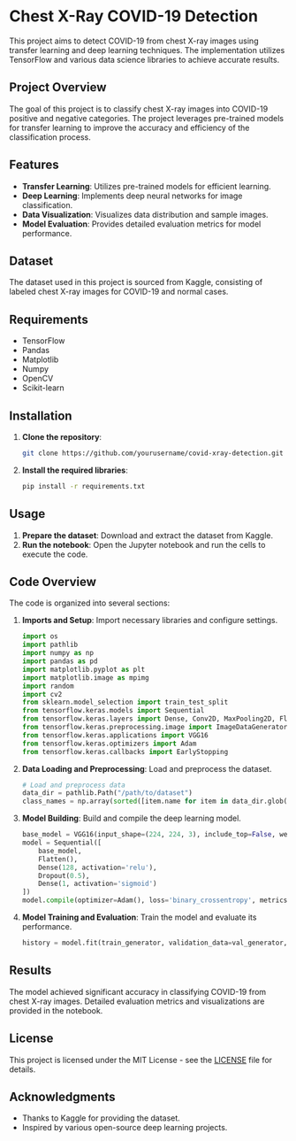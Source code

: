 # Chest X-Ray COVID-19 Detection

This project aims to detect COVID-19 from chest X-ray images using transfer learning and deep learning techniques. The implementation utilizes TensorFlow and various data science libraries to achieve accurate results.

## Project Overview

The goal of this project is to classify chest X-ray images into COVID-19 positive and negative categories. The project leverages pre-trained models for transfer learning to improve the accuracy and efficiency of the classification process.

## Features

- **Transfer Learning**: Utilizes pre-trained models for efficient learning.
- **Deep Learning**: Implements deep neural networks for image classification.
- **Data Visualization**: Visualizes data distribution and sample images.
- **Model Evaluation**: Provides detailed evaluation metrics for model performance.

## Dataset

The dataset used in this project is sourced from Kaggle, consisting of labeled chest X-ray images for COVID-19 and normal cases.

## Requirements

- TensorFlow
- Pandas
- Matplotlib
- Numpy
- OpenCV
- Scikit-learn

## Installation

1. **Clone the repository**:
    ```sh
    git clone https://github.com/yourusername/covid-xray-detection.git
    ```
2. **Install the required libraries**:
    ```sh
    pip install -r requirements.txt
    ```

## Usage

1. **Prepare the dataset**: Download and extract the dataset from Kaggle.
2. **Run the notebook**: Open the Jupyter notebook and run the cells to execute the code.

## Code Overview

The code is organized into several sections:

1. **Imports and Setup**: Import necessary libraries and configure settings.
    ```python
    import os
    import pathlib
    import numpy as np
    import pandas as pd
    import matplotlib.pyplot as plt
    import matplotlib.image as mpimg
    import random
    import cv2
    from sklearn.model_selection import train_test_split
    from tensorflow.keras.models import Sequential
    from tensorflow.keras.layers import Dense, Conv2D, MaxPooling2D, Flatten, Dropout
    from tensorflow.keras.preprocessing.image import ImageDataGenerator
    from tensorflow.keras.applications import VGG16
    from tensorflow.keras.optimizers import Adam
    from tensorflow.keras.callbacks import EarlyStopping
    ```

2. **Data Loading and Preprocessing**: Load and preprocess the dataset.
    ```python
    # Load and preprocess data
    data_dir = pathlib.Path("/path/to/dataset")
    class_names = np.array(sorted([item.name for item in data_dir.glob("*")]))
    ```

3. **Model Building**: Build and compile the deep learning model.
    ```python
    base_model = VGG16(input_shape=(224, 224, 3), include_top=False, weights='imagenet')
    model = Sequential([
        base_model,
        Flatten(),
        Dense(128, activation='relu'),
        Dropout(0.5),
        Dense(1, activation='sigmoid')
    ])
    model.compile(optimizer=Adam(), loss='binary_crossentropy', metrics=['accuracy'])
    ```

4. **Model Training and Evaluation**: Train the model and evaluate its performance.
    ```python
    history = model.fit(train_generator, validation_data=val_generator, epochs=10, callbacks=[EarlyStopping(patience=3)])
    ```

## Results

The model achieved significant accuracy in classifying COVID-19 from chest X-ray images. Detailed evaluation metrics and visualizations are provided in the notebook.

## License

This project is licensed under the MIT License - see the [LICENSE](LICENSE) file for details.

## Acknowledgments

- Thanks to Kaggle for providing the dataset.
- Inspired by various open-source deep learning projects.


